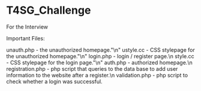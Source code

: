 # T4SG_Challenge
For the Interview

Important Files: 

unauth.php - the unauthorized homepage."\n"
ustyle.cc - CSS stylepage for the unauthorized homepage."\n"
login.php - login / register page.\n
style.cc - CSS stylepage for the login page."\n"
auth.php - authorized homepage.\n
registration.php - php script that queries to the data base to add user information to the website after a register.\n
validation.php - php script to check whether a login was successful.



